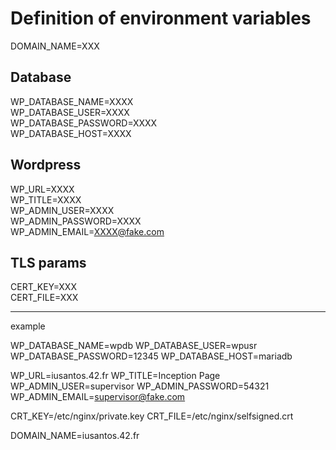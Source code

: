 # Definition of environment variables

DOMAIN_NAME=XXX  

## Database
WP_DATABASE_NAME=XXXX  
WP_DATABASE_USER=XXXX  
WP_DATABASE_PASSWORD=XXXX  
WP_DATABASE_HOST=XXXX  

## Wordpress
WP_URL=XXXX  
WP_TITLE=XXXX  
WP_ADMIN_USER=XXXX  
WP_ADMIN_PASSWORD=XXXX  
WP_ADMIN_EMAIL=XXXX@fake.com  

## TLS params
CERT_KEY=XXX  
CERT_FILE=XXX  

---
example

WP_DATABASE_NAME=wpdb
WP_DATABASE_USER=wpusr
WP_DATABASE_PASSWORD=12345
WP_DATABASE_HOST=mariadb

WP_URL=iusantos.42.fr
WP_TITLE=Inception Page
WP_ADMIN_USER=supervisor
WP_ADMIN_PASSWORD=54321
WP_ADMIN_EMAIL=supervisor@fake.com

CRT_KEY=/etc/nginx/private.key
CRT_FILE=/etc/nginx/selfsigned.crt

DOMAIN_NAME=iusantos.42.fr
